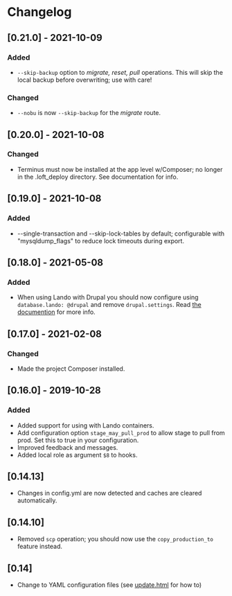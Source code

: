 # Changelog

## [0.21.0] - 2021-10-09

### Added

- `--skip-backup` option to _migrate, reset, pull_ operations. This will skip the local backup before overwriting; use with care!

### Changed

- `--nobu` is now `--skip-backup` for the _migrate_ route.

## [0.20.0] - 2021-10-08

### Changed

- Terminus must now be installed at the app level w/Composer; no longer in the .loft_deploy directory. See documentation for info.

## [0.19.0] - 2021-10-08

### Added

- --single-transaction and --skip-lock-tables by default; configurable with "mysqldump_flags" to reduce lock timeouts during export.

## [0.18.0] - 2021-05-08

### Added

- When using Lando with Drupal you should now configure using `database.lando: @drupal` and remove `drupal.settings`. Read [the documention](@lando) for more info.

## [0.17.0] - 2021-02-08

### Changed

- Made the project Composer installed.

## [0.16.0] - 2019-10-28

### Added

- Added support for using with Lando containers.
- Add configuration option `stage_may_pull_prod` to allow stage to pull from prod. Set this to true in your configuration.
- Improved feedback and messages.
- Added local role as argument `$8` to hooks.

## [0.14.13]

* Changes in config.yml are now detected and caches are cleared automatically.

## [0.14.10]

* Removed `scp` operation; you should now use the `copy_production_to` feature instead.

## [0.14]

* Change to YAML configuration files (see [update.html](update.html) for how to)
